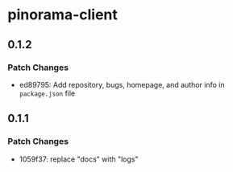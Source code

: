 # pinorama-client

## 0.1.2

### Patch Changes

- ed89795: Add repository, bugs, homepage, and author info in `package.json` file

## 0.1.1

### Patch Changes

- 1059f37: replace "docs" with "logs"
